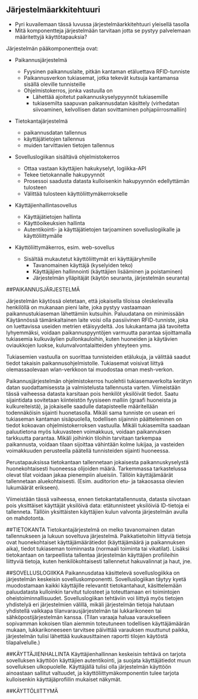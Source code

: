 ##  Järjestelmäarkkitehtuuri

* Pyri kuvailemaan tässä luvussa järjestelmäarkkitehtuuri yleisellä tasolla
* Mitä komponentteja järjestelmään tarvitaan jotta se pystyy palvelemaan määritettyjä käyttötapauksia?

Järjestelmän pääkomponentteja ovat:

- Paikannusjärjestelmä
	- Fyysinen paikannuslaite, pitkän kantaman etäluettava RFID-tunniste
	- Paikannusverkon tukiasemat, jotka tekevät kutsuja kantamansa sisällä oleville tunnisteille
	- Ohjelmistokerros, jonka vastuulla on
		- Lähettää ajoitetut paikannuskyselypyynnöt tukiasemille
		- tukiasemilta saapuvan paikannusdatan käsittely (virhedatan siivoaminen, kelvollisen datan sovittaminen pohjapiirrosmalliin)
		
- Tietokantajärjestelmä
	- paikannusdatan tallennus
	- käyttäjätietojen tallennus
	- muiden tarvittavien tietojen tallennus

- Sovelluslogiikan sisältävä ohjelmistokerros
	- Ottaa vastaan käyttäjien hakukyselyt, logiikka-API
	- Tekee tietokannalle hakupyynnöt
	- Prosessoi saadusta datasta kulloisenkin hakupyynnön edellyttämän tulosteen
	- Välittää tulosteen käyttöliittymäkerrokselle

- Käyttäjienhallintasovellus
	- Käyttäjätietojen hallinta
	- Käyttöoikeuksien hallinta
	- Autentikointi- ja käyttäjätietojen tarjoaminen sovelluslogiikalle ja käyttöliittymälle
	
- Käyttöliittymäkerros, esim. web-sovellus
	- Sisältää mukautetut käyttöliittymät eri käyttäjäryhmille
		- Tavanomainen käyttäjä (kyselyiden teko)
		- Käyttäjäjien hallinnointi (käyttäjien lisääminen ja poistaminen)
		- Järjestelmän ylläpitäjät (käytön seuranta, järjestelmän seuranta)
		
		
##PAIKANNUSJÄRJESTELMÄ

Järjestelmän käytössä oletetaan, että jokaisella tiloissa oleskelevalla henkilöllä on mukanaan pieni laite, joka pystyy vastaamaan paikannustukiaseman lähettämiin kutsuihin. Paluudatana on minimissään Käytännössä tämänkaltainen laite voisi olla passiivinen RFID-tunniste, joka on luettavissa useiden metrien etäisyydeltä. Jos lukukantama jää tavoitetta lyhyemmäksi, voidaan paikannuspyyntöjen varmuutta parantaa sijoittamalla tukiasemia kulkuväylien pullonkauloihin, kuten huoneiden ja käytävien oviaukkojen luokse, kulunvalvontalaitteiden yhteyteen yms.

Tukiasemien vastuulla on suorittaa tunnisteiden etälukuja, ja välittää saadut tiedot takaisin paikannusohjelmistolle. Tukiasemat voisivat liittyä olemassaolevaan wlan-verkkoon tai muodostaa oman mesh-verkon.

Paikannusjärjestelmän ohjelmistokerros huolehtii tukiasemaverkolta kerätyn datan suodattamisessta ja valmistelusta tallennusta varten. Viimeistään tässä vaiheessa datasta karsitaan pois henkilöt yksilöivät tiedot. Saatu sijaintidata sovitetaan kiinteistön fyysiseen malliin (graafi huoneista ja kulkureiteistä), ja jokaiselle saadulle datapisteelle määritellään todennäköisin sijainti huonetasolla. Mikäli sama tunniste on usean eri tukiaseman kantaman sisäpuolella, todellisen sijainnin päätteleminen on tiedot kokoavan ohjelmistokerroksen vastuulla. Mikäli tukiasemilta saadaan paluutietona myös lukuvasteen voimakkuus, voidaan paikannuksen tarkkuutta parantaa.
Mikäli joihinkin tiloihin tarvitaan tarkempaa paikannusta, voidaan tilaan sijoittaa vähintään kolme lukijaa, ja vasteiden voimakkuuden perusteella päätellä tunnisteiden sijainti huoneessa.

Perustapauksissa tietokantaan tallennetaan jokaisesta paikannuskyselystä huonekohtaisesti huoneessa olijoiden määrä. Tarkemmassa tarkastelussa olevat tilat voidaan jakaa pienempiin alueisiin. Tällöin käyttäjämäärät tallennetaan aluekohtaisesti. (Esim. auditorion etu- ja takaosassa olevien lukumäärät erikseen).

Viimeistään tässä vaiheessa, ennen tietokantatallennusta, datasta siivotaan pois yksittäiset käyttäjät yksilöivä data: etätunnisteet yksilöiviä ID-tietoja ei tallenneta. Tällöin yksittäisten käyttäjien kulun valvonta järjestelmän avulla on mahdotonta.

##TIETOKANTA
Tietokantajärjestelmä on melko tavanomainen datan tallennukseen ja lukuun soveltuva järjestelmä. Paikkatietoihin liittyviä tietoja ovat huonekohtaiset käyttäjämäärätiedot (käyttäjämäärä ja paikannuksen aika), tiedot tukiaseman toiminnasta (normaali toiminta tai vikatilat).
Lisäksi tietokantaan on tarpeellista tallentaa järjestelmän käyttäjien profiileihin liittyviä tietoja, kuten henkilökohtaisesti tallennetut hakuvalinnat ja haut, jne.

##SOVELLUSLOGIIKKA
Paikannusdataa käsittelevä sovelluslogiikka on järjestelmän keskeisin sovelluskomponentti. Sovelluslogiikan täytyy kyetä muodostamaan kaikki käyttäjille relevantit tietokantahaut, käsittelemään paluudatasta kulloinkin tarvitut tulosteet ja toteuttamaan eri toimintojen oheistoiminnallisuudet.
Sovelluslogiikan tehtäviin voi liittyä myös tietojen yhdistelyä eri järjestelmien välillä, mikäli järjestelmän tietoja halutaan yhdistellä vaikkapa tilanvarausjärjestelmän tai lukkarikoneen tai sähköpostijärjestelmän kanssa. (Tilan varaaja haluaa varaukselleen sopivamman kokoisen tilan aiemmin toteutuneen todellisen käyttäjämäärän mukaan, lukkarikoneeseen tarvitsee päivittää varauksen muuttunut paikka, järjestelmän tulisi lähettää kuukausittainen raportti tilojen käytöstä tilapalvelulle.)

##KÄYTTÄJIENHALLINTA
Käyttäjienhallinnan keskeisin tehtävä on tarjota sovelluksen käyttöön käyttäjien autentikointi, ja suojata käyttäjätiedot muun sovelluksen ulkopuolelle. Käyttäjällä tulisi olla järjestelmän käyttöön ainoastaan sallitut valtuudet, ja käyttöliittymäkomponentin tulee tarjota kulloisenkin käyttäjäprofiilin mukaiset näkymät.

##KÄYTTÖLIITTYMÄ
